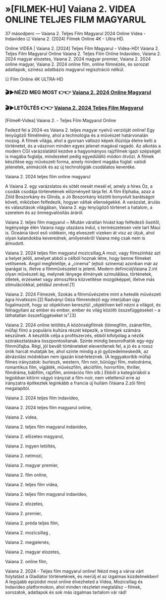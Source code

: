 # »[FILMEK-HU] Vaiana 2. VIDEA ONLINE TELJES FILM MAGYARUL

37 másodperc — Vaiana 2. Teljes Film Magyarul 2024 Online Videa - Indavideo ☑ Vaiana 2. (2024) Filmek Online 4K - Ultra HD.

Online VIDEA | Vaiana 2. [2024] Teljes Film Magyarul - Videa-HD! Vaiana 2. Teljes Film Magyarul Online Vaiana 2. Teljes Film Online Indavideo, Vaiana 2. 2024 magyar elozetes, Vaiana 2. 2024 magyar premier, Vaiana 2. 2024 online magyar, Vaiana 2. 2024 online film, online filmnézés, és sorozat adatlapok, színész adatbázis magyarul regisztráció nélkül.

☑ Film Online 4K ULTRA-HD

### 🎬▶NÉZD MEG MOST 👉👉 [Vaiana 2. 2024 Online Magyarul](https://playmov.fun/hu/movie/1241982/moana-2-GITSKIN)

### 🎬▶LETÖLTÉS 👉👉 [Vaiana 2. 2024 Teljes Film Magyarul](https://playmov.fun/hu/movie/1241982/moana-2-GITSKIN)

[FilmeK-Videa] Vaiana 2. - Teljes Film Magyarul Online

Fedezd fel a 2024-es Vaiana 2. teljes magyar nyelvű verzióját online! Egy lenyűgöző filmélmény, ahol a technológia és a művészet határvonalán mozog. A filmek világa, ahol a gyorsan változó képek illúziója életre kelti a történetet, és a vásznon minden egyes jelenet magával ragadó. Az alkotás a modern CGI varázslatától kezdve a hagyományos rajzfilmek igazi szépségét is magába foglalja, mindezeket pedig egyedülálló módon ötvözi. A filmek készítése egy művészeti forma, amely mindent magába foglal: valódi jelenetek, animációk és az új technológiák csodálatos keveréke.

Vaiana 2. 2024 teljes film online magyarul

A Vaiana 2. egy varázslatos és sötét mesét mesél el, amely a híres Óz, a csodák csodája történetének előzményeit tárja fel. A film Elphaba, azaz a Zöld Boszorkány és Glinda, a Jó Boszorkány közötti bonyolult barátságot követi, miközben felfedezik, hogyan váltak ellenségekké. A varázslat, árulás és választások világában, Vaiana 2. egy lenyűgöző történet a hatalom, a szerelem és az önmegvalósítás áráról.

Vaiana 2. teljes film magyarul ~ Miután váratlan hívást kap felfedező őseitől, legénysége élén Vaiana nagy utazásra indul, s természetesen vele tart Maui is. Óceánia távol eső vidékein, rég elveszett vizeken át visz az útjuk, ahol olyan kalandokba keverednek, amilyenekről Vaiana még csak nem is álmodott.

Vaiana 2. 2024 teljes film magyarul mozicsillag,A mozi, vagy filmszínház azt a helyet jelöli, amelyet abból a célból hoznak létre, hogy benne filmeket vetítsenek. Angol megfelelője, a „cinema” (ejtsd: szinema) azonban már az iparágat is, illetve a filmművészetet is jelenti. Modern definíciójVaiana 2.int olyan művészeti ág, melynek lényege élmények szimulálása, történetek, ötletek, érzéseket vagy atmoszféra közvetítése mozgóképpel, illetve más stimulációkkal, például zenével.[1]

Vaiana 2. 2024 Filmezek, Szokás a filmművészetre mint a hetedik művészeti ágra hivatkozni.[2] Radványi Géza filmrendező egy interjúban úgy fogalmazott, hogy az objektíven keresztül „objektíven kell nézni a világot, és felnagyítani az ember és ember, ember és világ közötti összefüggéseket – a láthatatlan összefüggéseket is”.[3]

Vaiana 2. 2024 online letöltés,A közönségfilmek (tömegfilm, zsánerfilm, műfaji film) a populáris kultúra részét képezik, a tömegek számára készülnek. A készítők célja a profitszerzés, ebből kifolyólag a nézők szórakoztatására összpontosítanak. Szinte mindig besorolhatók egy-egy filmműfajba. Régi, jól bevált történeteket elevenítenek fel, a jó és a rossz örök harcát mutatják be, ahol szinte mindig a jó győzedelmeskedik, az ábrázolási módokban nem igazán kísérleteznek. (A leggyakoribb műfaji filmes irányzatok: burleszk, western, film noir, bűnügyi film, melodráma, romantikus film, vígjáték, művészfilm, akciófilm, horrorfilm, thriller, filmdráma, bábfilm, rajzfilm, animációs film stb.) Ebből a kategóriából a legjobban kitörni vágyó irányzat a film-noir, nem véletlenül erre az irányzatra építkeztek leginkább a francia új hullám (Vaiana 2.zői film) megalapítói.

Vaiana 2. 2024 teljes film indavideo,

Vaiana 2. 2024 teljes film magyarul online,

Vaiana 2. videa,

Vaiana 2. teljes film magyarul indavideo,

Vaiana 2. előzetes magyarul,

Vaiana 2. ingyen letöltés,

Vaiana 2. netmozi,

Vaiana 2. magyar premier,

Vaiana 2. film online,

Vaiana 2. teljes film videa,

Vaiana 2. teljes film magyarul indavideo,

Vaiana 2. elozetes,

Vaiana 2. premier,

Vaiana 2. préda teljes film,

Vaiana 2. mozicsillag ,

Vaiana 2. megjelenés,

Vaiana 2. magyar elozetes,

Vaiana 2. online film,

Vaiana 2. 2024 - Teljes film magyarul online! Nézd meg a várva várt folytatást a Gladiátor történetének, és merülj el az izgalmas küzdelmekben! A legújabb epizódot most online élvezheted a Videa, Mozicsillag és Indavideo platformokon, ahol minden részletet megtalálsz – filmek, sorozatok, adatlapok és sok más izgalmas tartalom vár rád!
